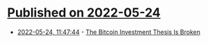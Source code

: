 # [Published on 2022-05-24](index.md)

* [2022-05-24, 11:47:44](https://news.ycombinator.com/item?id=31490789) - [The Bitcoin Investment Thesis Is Broken](https://www.iansbnr.com/the-bitcoin-investment-thesis-is-broken/)
